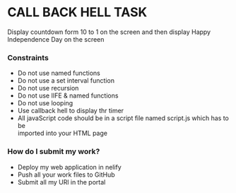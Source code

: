 # CALL BACK HELL TASK
Display countdown form 10 to 1 on the screen and then display Happy Independence Day on the screen
<h3>Constraints</h3>
<ul>
  <li>Do not use named functions</li>
  <li>Do not use a set interval function </li>
  <li>Do not use recursion</li>
  <li>Do not use IIFE & named functions</li>
  <li>Do not use looping</li>
  <li>Use callback hell to display thr timer</li>
  <li>All javaScript code should be in a script file named script.js which has to be<br>imported into your HTML page</li>
</ul>
<h3>How do I submit my work?</h3>
<ul>
  <li>Deploy my web application in nelify</li>
  <li>Push all your work files to GitHub</li>
  <li>Submit all my URl in the portal</li>
</ul>
